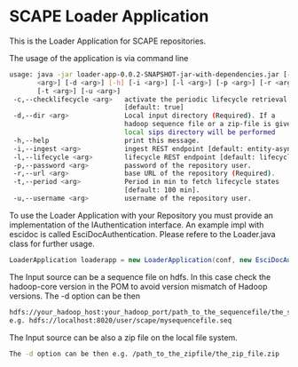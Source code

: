 SCAPE Loader Application
===========================

This is the Loader Application for SCAPE repositories. 


The usage of the application is via command line

```bash
usage: java -jar loader-app-0.0.2-SNAPSHOT-jar-with-dependencies.jar [-c
       <arg>] [-d <arg>] [-h] [-i <arg>] [-l <arg>] [-p <arg>] [-r <arg>]
       [-t <arg>] [-u <arg>]
 -c,--checklifecycle <arg>   activate the periodic lifecycle retrieval.
                             [default: true]
 -d,--dir <arg>              Local input directory (Required). If a
                             hadoop sequence file or a zip-file is given, an extraction into a
                             local sips directory will be performed
 -h,--help                   print this message.
 -i,--ingest <arg>           ingest REST endpoint [default: entity-async].
 -l,--lifecycle <arg>        lifecycle REST endpoint [default: lifecycle].
 -p,--password <arg>         password of the repository user.
 -r,--url <arg>              base URL of the repository (Required).
 -t,--period <arg>           Period in min to fetch lifecycle states
                             [default: 100 min].
 -u,--username <arg>         username of the repository user.

```
 
To use the Loader Application with your Repository you must provide an
implementation of the IAuthentication interface. An example impl with escidoc
is called EsciDocAuthentication. Please refere to the Loader.java class for further usage.
```Java
LoaderApplication loaderapp = new LoaderApplication(conf, new EsciDocAuthentication());
```

The Input source can be a sequence file on hdfs. In this case check the hadoop-core version 
in the POM to avoid version mismatch of Hadoop versions. The -d option can be then 
```bash
hdfs://your_hadoop_host:your_hadoop_port/path_to_the_sequencefile/the_sequence_file.seq
e.g. hdfs://localhost:8020/user/scape/mysequencefile.seq
```

The Input source can be also a zip file on the local file system. 
```bash
The -d option can be then e.g. /path_to_the_zipfile/the_zip_file.zip
```
